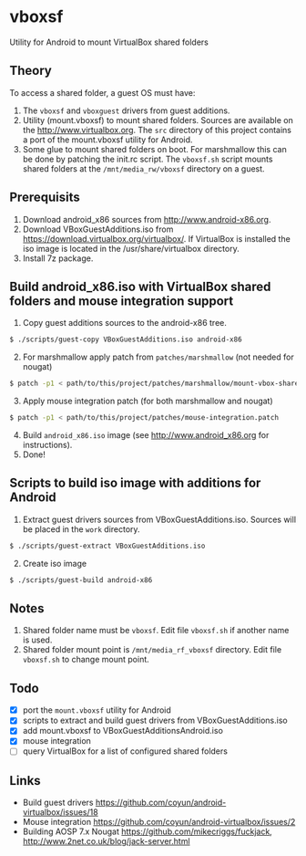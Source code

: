 # vboxsf
Utility for Android to mount VirtualBox shared folders 
## Theory
To access a shared folder, a guest OS must have:
1. The `vboxsf` and `vboxguest` drivers from guest additions.
2. Utility (mount.vboxsf) to mount shared folders. Sources are available on the http://www.virtualbox.org.
The `src` directory of this project contains a port of the mount.vboxsf utility for Android.
3. Some glue to mount shared folders on boot. For marshmallow this can be done by patching the init.rc script. The `vboxsf.sh` script mounts shared folders at the `/mnt/media_rw/vboxsf` directory on a guest.

## Prerequisits
1. Download android_x86 sources from http://www.android-x86.org.
2. Download VBoxGuestAdditions.iso from https://download.virtualbox.org/virtualbox/. If VirtualBox is installed the iso image is located in the /usr/share/virtualbox directory.
3. Install 7z package.

## Build android_x86.iso with VirtualBox shared folders and mouse integration support
1. Copy guest additions sources to the android-x86 tree.
```bash 
$ ./scripts/guest-copy VBoxGuestAdditions.iso android-x86
```
2. For marshmallow apply patch from `patches/marshmallow` (not needed for nougat)
```bash 
$ patch -p1 < path/to/this/project/patches/marshmallow/mount-vbox-shared-folders.patch
```
3. Apply mouse integration patch (for both marshmallow and nougat)
```bash 
$ patch -p1 < path/to/this/project/patches/mouse-integration.patch
```
4. Build `android_x86.iso` image (see http://www.android_x86.org for instructions).
5. Done!

## Scripts to build iso image with additions for Android
1. Extract guest drivers sources from VBoxGuestAdditions.iso. Sources will be placed in the `work` directory.
```bash 
$ ./scripts/guest-extract VBoxGuestAdditions.iso
```
2. Create iso image
```bash 
$ ./scripts/guest-build android-x86
```
## Notes 
1. Shared folder name must be `vboxsf`. Edit file `vboxsf.sh` if another name is used.
2. Shared folder mount point is `/mnt/media_rf_vboxsf` directory. Edit file `vboxsf.sh` to change
mount point.

## Todo
- [x] port the `mount.vboxsf` utility for Android
- [x] scripts to extract and build guest drivers from VBoxGuestAdditions.iso
- [x] add mount.vboxsf to VBoxGuestAdditionsAndroid.iso
- [x] mouse integration
- [ ] query VirtualBox for a list of configured shared folders

## Links
* Build guest drivers https://github.com/coyun/android-virtualbox/issues/18
* Mouse integration https://github.com/coyun/android-virtualbox/issues/2
* Building AOSP 7.x Nougat https://github.com/mikecriggs/fuckjack, http://www.2net.co.uk/blog/jack-server.html
